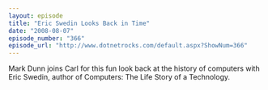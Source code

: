 ```yaml
---
layout: episode
title: "Eric Swedin Looks Back in Time"
date: "2008-08-07"
episode_number: "366"
episode_url: "http://www.dotnetrocks.com/default.aspx?ShowNum=366"
---
```


Mark Dunn joins Carl for this fun look back at the history of computers with Eric Swedin, author of Computers: The Life Story of a Technology.
